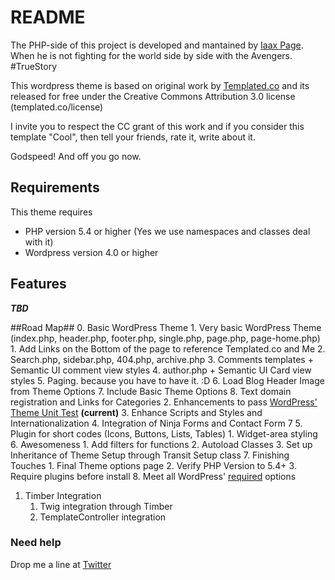 # README #

The PHP-side of this project is developed and mantained by [Iaax Page](http://iaaxpage.com). When he is not fighting for the world side by side with the Avengers. #TrueStory
 
This wordpress theme is based on original work by [Templated.co](http://templated.co) and its released for free under the Creative Commons Attribution 3.0 license (templated.co/license)

I invite you to respect the CC grant of this work and if you consider this template "Cool", then tell your friends, rate it, write about it. 

Godspeed! And off you go now. 

## Requirements ##
This theme requires
* PHP version 5.4 or higher (Yes we use namespaces and classes deal with it)
* Wordpress version 4.0 or higher

## Features ##
***TBD***

##Road Map##
0. Basic WordPress Theme 
    1. Very basic WordPress Theme (index.php, header.php, footer.php, single.php, page.php, page-home.php) 
        1. Add Links on the Bottom of the page to reference Templated.co and Me
        2. Search.php, sidebar.php, 404.php, archive.php 
        3. Comments templates + Semantic UI comment view styles
        4. author.php + Semantic UI Card view styles
        5. Paging. because you have to have it. :D 
        6. Load Blog Header Image from Theme Options
        7. Include Basic Theme Options 
        8. Text domain registration and Links for Categories 
    2. Enhancements to pass [WordPress' Theme Unit Test](https://codex.wordpress.org/Theme_Unit_Test) **(current)**
    3. Enhance Scripts and Styles and Internationalization
    4. Integration of Ninja Forms and Contact Form 7
    5. Plugin for short codes (Icons, Buttons, Lists, Tables)
        1. Widget-area styling
    6. Awesomeness
        1. Add filters for functions
        2. Autoload Classes
        3. Set up Inheritance of Theme Setup through Transit Setup class
    7. Finishing Touches
        1. Final Theme options page
        2. Verify PHP Version to 5.4+
        3. Require plugins before install
    8. Meet all WordPress' [required](https://make.wordpress.org/themes/handbook/review/required/) options
1. Timber Integration
    1. Twig integration through Timber
    2. TemplateController integration


### Need help ###
Drop me a line at [Twitter](https://twitter.com/iaaxpage)
